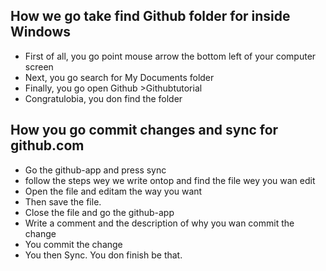 How we go take find Github folder for inside Windows
----------------------------------------------------
* First of all, you go point mouse arrow the bottom left of your computer screen
* Next, you go search for My Documents folder
* Finally, you go open Github >Githubtutorial
* Congratulobia, you don find the folder

## How you go  commit changes and sync for github.com
* Go the github-app and press sync
* follow the steps wey we write ontop and find the file wey you wan edit
* Open the file and editam the way you want 
* Then save the file.
* Close the file and go the github-app 
* Write a comment and the description of why you wan commit the change
* You commit the change
* You then Sync. You don finish be that.
